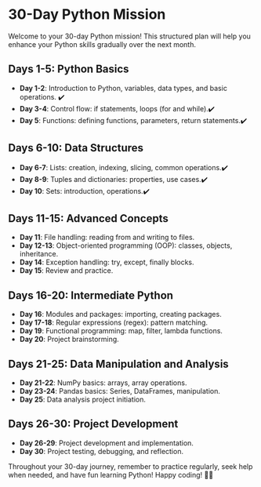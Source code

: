 # 30-Day Python Mission

Welcome to your 30-day Python mission! This structured plan will help you enhance your Python skills gradually over the next month.

## Days 1-5: Python Basics
- **Day 1-2**: Introduction to Python, variables, data types, and basic operations. ✔️
- **Day 3-4**: Control flow: if statements, loops (for and while).✔️
- **Day 5**: Functions: defining functions, parameters, return statements.✔️

## Days 6-10: Data Structures
- **Day 6-7**: Lists: creation, indexing, slicing, common operations.✔️
- **Day 8-9**: Tuples and dictionaries: properties, use cases.✔️
- **Day 10**: Sets: introduction, operations.✔️

## Days 11-15: Advanced Concepts
- **Day 11**: File handling: reading from and writing to files.
- **Day 12-13**: Object-oriented programming (OOP): classes, objects, inheritance.
- **Day 14**: Exception handling: try, except, finally blocks.
- **Day 15**: Review and practice.

## Days 16-20: Intermediate Python
- **Day 16**: Modules and packages: importing, creating packages.
- **Day 17-18**: Regular expressions (regex): pattern matching.
- **Day 19**: Functional programming: map, filter, lambda functions.
- **Day 20**: Project brainstorming.

## Days 21-25: Data Manipulation and Analysis
- **Day 21-22**: NumPy basics: arrays, array operations.
- **Day 23-24**: Pandas basics: Series, DataFrames, manipulation.
- **Day 25**: Data analysis project initiation.

## Days 26-30: Project Development
- **Day 26-29**: Project development and implementation.
- **Day 30**: Project testing, debugging, and reflection.

Throughout your 30-day journey, remember to practice regularly, seek help when needed, and have fun learning Python! Happy coding! 🐍✨
